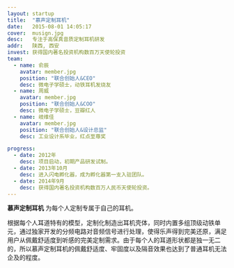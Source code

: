 ```yaml
---
layout: startup
title:  "慕声定制耳机"
date:   2015-08-01 14:05:17
cover:	musign.jpg
desc:	专注于高保真音质定制耳机研发
addr:	陕西, 西安
invest:	获得国内著名投资机构数百万天使轮投资
team:	
  - name: 俞辰
    avatar: member.jpg
    position: "联合创始人&CEO"
    desc: 微电子学硕士，动铁耳机发烧友
  - name: 周威
    avatar: member.jpg
    position: "联合创始人&COO"
    desc: 微电子学硕士，豆瓣红人
  - name: 岐维佳
    avatar: member.jpg
    position: "联合创始人&设计总监"
    desc: 工业设计系毕业，红点至尊奖

progress:
  - date: 2012年
    desc: 项目启动，初期产品研发试制。
  - date: 2013年10月
    desc: 进入闪电孵化器，成为孵化器第一支入驻团队。
  - date: 2014年9月
    desc: 获得国内著名投资机构数百万人民币天使轮投资。
---
```


**慕声定制耳机** 为每个人定制专属于自己的耳机。

根据每个人耳道特有的模型，定制化制造出耳机壳体，同时内置多组顶级动铁单元，通过独家开发的分频电路对音频信号进行处理，使得乐声得到完美还原，满足用户从佩戴舒适度到听感的完美定制需求。由于每个人的耳道形状都是独一无二的，所以慕声定制耳机的佩戴舒适度、牢固度以及隔音效果也达到了普通耳机无法企及的程度。